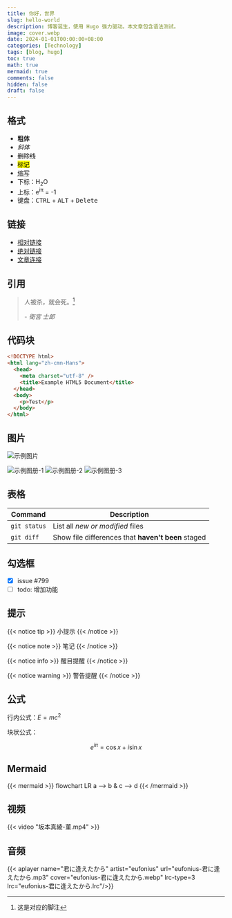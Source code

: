 ```yaml
---
title: 你好，世界
slug: hello-world
description: 博客诞生，使用 Hugo 强力驱动。本文章包含语法测试。
image: cover.webp
date: 2024-01-01T00:00:00+08:00
categories: [Technology]
tags: [blog, hugo]
toc: true
math: true
mermaid: true
comments: false
hidden: false
draft: false
---
```


## 格式

- **粗体**
- _斜体_
- ~~删除线~~
- <mark>标记</mark>
- <abbr title="原文">缩写</abbr>
- 下标：H<sub>2</sub>O
- 上标：e<sup>iπ</sup> = -1
- 键盘：<kbd>CTRL</kbd> + <kbd>ALT</kbd> + <kbd>Delete</kbd>

## 链接

- [相对链接](../../about/)
- [绝对链接](/about/)
- [文章连接](../hello-world)

## 引用

> 人被杀，就会死。[^1]
>
> \- <cite>衛宮 士郎</cite>

[^1]: 这是对应的脚注

## 代码块

```html
<!DOCTYPE html>
<html lang="zh-cmn-Hans">
  <head>
    <meta charset="utf-8" />
    <title>Example HTML5 Document</title>
  </head>
  <body>
    <p>Test</p>
  </body>
</html>
```

## 图片

![示例图片](img.webp)

![示例图册-1](img.webp) ![示例图册-2](img.webp) ![示例图册-3](img.webp)

## 表格

| Command      | Description                                        |
| ------------ | -------------------------------------------------- |
| `git status` | List all _new or modified_ files                   |
| `git diff`   | Show file differences that **haven't been** staged |

## 勾选框

- [x] issue #799
- [ ] todo: 增加功能

## 提示

{{< notice tip >}}
小提示
{{< /notice >}}

{{< notice note >}}
笔记
{{< /notice >}}

{{< notice info >}}
醒目提醒
{{< /notice >}}

{{< notice warning >}}
警告提醒
{{< /notice >}}

## 公式

行内公式：$E=mc^2$

块状公式：

$$e^{i\pi}=\cos{x}+i\sin{x}$$

## Mermaid

{{< mermaid >}}
flowchart LR
a --> b & c --> d
{{< /mermaid >}}

## 视频

{{< video "坂本真綾-菫.mp4" >}}

## 音频

{{< aplayer name="君に逢えたから" artist="eufonius" url="eufonius-君に逢えたから.mp3" cover="eufonius-君に逢えたから.webp" lrc-type=3 lrc="eufonius-君に逢えたから.lrc"/>}}
